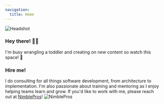 ```yaml
---
navigation:
  title: Home
---
```


![Headshot](/headshot.png)

### Hey there! 🙋‍♂️
I'm busy wrangling a toddler and creating on new content so watch this space! 👀
### Hire me!
I do consulting for all things software development, from architecture to implementation. I'm also passionate about training and mentoring as I enjoy helping teams learn and grow. If you'd like to work with me, please reach out at [NimblePros](https://nimblepros.com/)!
![NimblePros](https://blog.nimblepros.com/static/NimblePros2Logo-be36e79f605663b8db9242031cbb2f44.jpg)